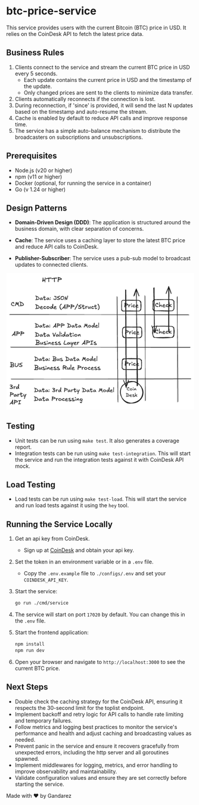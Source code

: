 # btc-price-service

This service provides users with the current Bitcoin (BTC) price in USD. It relies on the CoinDesk API to fetch the latest price data.

## Business Rules

1. Clients connect to the service and stream the current BTC price in USD every 5 seconds.
    * Each update contains the current price in USD and the timestamp of the update.
    * Only changed prices are sent to the clients to minimize data transfer.
2. Clients automatically reconnects if the connection is lost.
3. During reconnection, if 'since' is provided, it will send the last N updates based on the timestamp and auto-resume the stream.
4. Cache is enabled by default to reduce API calls and improve response time.
5. The service has a simple auto-balance mechanism to distribute the broadcasters on subscriptions and unsubscriptions.

## Prerequisites

* Node.js (v20 or higher)
* npm (v11 or higher)
* Docker (optional, for running the service in a container)
* Go (v 1.24 or higher)

## Design Patterns

* **Domain-Driven Design (DDD)**: The application is structured around the business domain, with clear separation of concerns.

* **Cache**: The service uses a caching layer to store the latest BTC price and reduce API calls to CoinDesk.

* **Publisher-Subscriber**: The service uses a pub-sub model to broadcast updates to connected clients.

![Domain-Driven Design](./assets/ddd.png)

## Testing

* Unit tests can be run using `make test`. It also generates a coverage report.
* Integration tests can be run using `make test-integration`. This will start the service and run the integration tests against it with CoinDesk API mock.

## Load Testing

* Load tests can be run using `make test-load`. This will start the service and run load tests against it using the `hey` tool.

## Running the Service Locally

1. Get an api key from CoinDesk.
    * Sign up at [CoinDesk](https://developers.coindesk.com/settings/api-keys) and obtain your api key.
2. Set the token in an environment variable or in a `.env` file.
    * Copy the `.env.example` file to `./configs/.env` and set your `COINDESK_API_KEY`.
3. Start the service:

    ```bash
    go run ./cmd/service
    ```

4. The service will start on port `17020` by default. You can change this in the `.env` file.
5. Start the frontend application:

    ```bash
    npm install
    npm run dev
    ```

6. Open your browser and navigate to `http://localhost:3000` to see the current BTC price.

## Next Steps

* Double check the caching strategy for the CoinDesk API, ensuring it respects the 30-second limit for the toplist endpoint.
* Implement backoff and retry logic for API calls to handle rate limiting and temporary failures.
* Follow metrics and logging best practices to monitor the service's performance and health and adjust caching and broadcasting values as needed.
* Prevent panic in the service and ensure it recovers gracefully from unexpected errors, including the http server and all goroutines spawned.
* Implement middlewares for logging, metrics, and error handling to improve observability and maintainability.
* Validate configuration values and ensure they are set correctly before starting the service.

Made with :heart: by Gandarez
